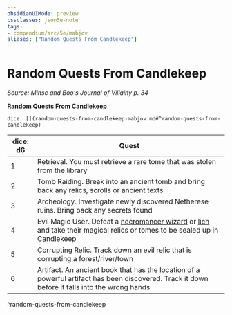 ```yaml
---
obsidianUIMode: preview
cssclasses: json5e-note
tags:
- compendium/src/5e/mabjov
aliases: ["Random Quests From Candlekeep"]
---
```

# Random Quests From Candlekeep
*Source: Minsc and Boo's Journal of Villainy p. 34* 

**Random Quests From Candlekeep**

`dice: [](random-quests-from-candlekeep-mabjov.md#^random-quests-from-candlekeep)`

| dice: d6 | Quest |
|----------|-------|
| 1 | Retrieval. You must retrieve a rare tome that was stolen from the library |
| 2 | Tomb Raiding. Break into an ancient tomb and bring back any relics, scrolls or ancient texts |
| 3 | Archeology. Investigate newly discovered Netherese ruins. Bring back any secrets found |
| 4 | Evil Magic User. Defeat a [necromancer wizard](/Systems/5e/bestiary/humanoid/necromancer-wizard-mpmm.md) or [lich](/Systems/5e/bestiary/undead/lich.md) and take their magical relics or tomes to be sealed up in Candlekeep |
| 5 | Corrupting Relic. Track down an evil relic that is corrupting a forest/river/town |
| 6 | Artifact. An ancient book that has the location of a powerful artifact has been discovered. Track it down before it falls into the wrong hands |
^random-quests-from-candlekeep